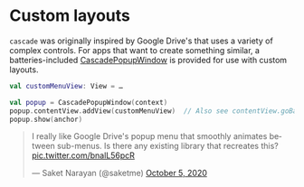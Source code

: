 # Custom layouts

`cascade` was originally inspired by Google Drive's that uses a variety of complex controls. For apps that want to create something similar, a batteries-included [CascadePopupWindow](https://github.com/saket/cascade/blob/trunk/cascade/src/main/java/me/saket/cascade/CascadePopupWindow.kt) is provided for use with custom layouts.

```kotlin
val customMenuView: View = …

val popup = CascadePopupWindow(context)
popup.contentView.addView(customMenuView)  // Also see contentView.goBack().
popup.show(anchor)
```

<blockquote class="twitter-tweet" data-dnt="true" data-theme="dark"><p lang="en" dir="ltr">I really like Google Drive&#39;s popup menu that smoothly animates between sub-menus. Is there any existing library that recreates this? <a href="https://t.co/bnalL56pcR">pic.twitter.com/bnalL56pcR</a></p>&mdash; Saket Narayan (@saketme) <a href="https://twitter.com/saketme/status/1313130386743066627?ref_src=twsrc%5Etfw">October 5, 2020</a></blockquote> <script async src="https://platform.twitter.com/widgets.js" charset="utf-8"></script>
